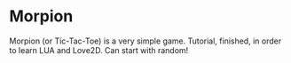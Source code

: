 # Morpion
Morpion (or Tic-Tac-Toe) is a very simple game. Tutorial, finished, in order to learn LUA and Love2D.
Can start with random!
